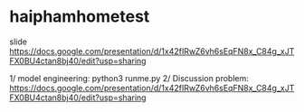# haiphamhometest
slide https://docs.google.com/presentation/d/1x42fIRwZ6vh6sEqFN8x_C84g_xJTFX0BU4ctan8bj40/edit?usp=sharing

1/ model engineering: python3 runme.py
2/ Discussion problem: https://docs.google.com/presentation/d/1x42fIRwZ6vh6sEqFN8x_C84g_xJTFX0BU4ctan8bj40/edit?usp=sharing
